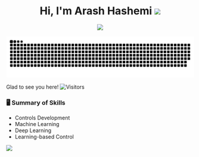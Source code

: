 <h1 align="center">Hi, I'm Arash Hashemi <img src="https://media.giphy.com/media/hvRJCLFzcasrR4ia7z/giphy.gif" width="35"></h1>
<p align="center">
  <a href="https://github.com/DenverCoder1/readme-typing-svg"><img src="https://readme-typing-svg.herokuapp.com?font=Time+New+Roman&color=cyan&size=25&center=true&vCenter=true&width=600&height=100&lines=Controls+Developer;Data+Scientist;Programmer;Active+Learner/Researcher">
  </a>
</p>

<!--- snake -->
<div align="center">
  <img  src="https://github.com/1999AZZAR/1999AZZAR/blob/main/resources/img/grid-snake.svg"
       alt="snake" /></a>
</div>

Glad to see you here! ![Visitors](https://api.visitorbadge.io/api/visitors?path=https%3A%2F%2Fgithub.com%2Farash-hashemi1%2Farash-hashemi1&countColor=%23263759)

### 🖥 Summary of Skills

- Controls Development
- Machine Learning
- Deep Learning
- Learning-based Control


<img height="180em" src="https://github-readme-stats.vercel.app/api?username=arash-hashemi1&show_icons=true&hide_border=true&&count_private=true&include_all_commits=true" />

<!--
**arash-hashemi1/arash-hashemi1** is a ✨ _special_ ✨ repository because its `README.md` (this file) appears on your GitHub profile.

Here are some ideas to get you started:

- 🔭 I’m currently working on ...
- 🌱 I’m currently learning ...
- 👯 I’m looking to collaborate on ...
- 🤔 I’m looking for help with ...
- 💬 Ask me about ...
- 📫 How to reach me: ...
- 😄 Pronouns: ...
- ⚡ Fun fact: ...
-->
